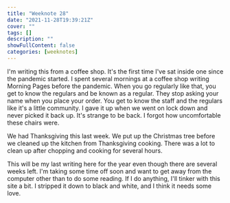 ```yaml
---
title: "Weeknote 28"
date: "2021-11-28T19:39:21Z"
cover: ""
tags: []
description: ""
showFullContent: false
categories: [weeknotes]
---
```


I'm writing this from a coffee shop.
It's the first time I've sat inside one since the pandemic started.
I spent several mornings at a coffee shop writing Morning Pages before the pandemic.
When you go regularly like that, you get to know the regulars and be known as a regular.
They stop asking your name when you place your order.
You get to know the staff and the regulars like it's a little community.
I gave it up when we went on lock down and never picked it back up.
It's strange to be back.
I forgot how uncomfortable these chairs were.

We had Thanksgiving this last week.
We put up the Christmas tree before we cleaned up the kitchen from Thanksgiving cooking.
There was a lot to clean up after chopping and cooking for several hours.

This will be my last writing here for the year even though there are several weeks left.
I'm taking some time off soon and want to get away from the computer other than to do some reading.
If I do anything, I'll tinker with this site a bit.
I stripped it down to black and white, and I think it needs some love.